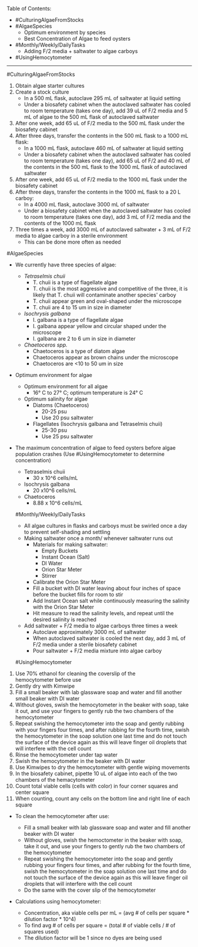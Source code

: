 Table of Contents:
- #CulturingAlgaeFromStocks
- #AlgaeSpecies 
	- Optimum environment by species
	- Best Concentration of Algae to feed oysters 
- #Monthly/Weekly/DailyTasks 
	- Adding F/2 media + saltwater to algae carboys 
- #UsingHemocytometer 

_______________________________________________________________________

#CulturingAlgaeFromStocks 
1. Obtain algae starter cultures 
2. Create a stock culture
	- In a 500 mL flask, autoclave 295 mL of saltwater at liquid setting 
	- Under a biosafety cabinet when the autoclaved saltwater has cooled to room temperature (takes one day), add 39 uL of F/2 media and 5 mL of algae to the 500 mL flask of autoclaved saltwater
3. After one week, add 65 uL of F/2 media to the 500 mL flask under the biosafety cabinet
4. After three days, transfer the contents in the 500 mL flask to a 1000 mL flask:
	- In a 1000 mL flask, autoclave 460 mL of saltwater at liquid setting 
	- Under a biosafety cabinet when the autoclaved saltwater has cooled to room temperature (takes one day), add 65 uL of F/2 and 40 mL of the contents in the 500 mL flask to the 1000 mL flask of autoclaved saltwater
5. After one week, add 65 uL of F/2 media to the 1000 mL flask under the biosafety cabinet
6. After three days, transfer the contents in the 1000 mL flask to a 20 L carboy:
	- In a 4000 mL flask, autoclave 3000 mL of saltwater
	- Under a biosafety cabinet when the autoclaved saltwater has cooled to room temperature (takes one day), add 3 mL of F/2 media and the contents of the 1000 mL flask
7. Three times a week, add 3000 mL of autoclaved saltwater + 3 mL of F/2 media to algae carboy in a sterile environment
	- This can be done more often as needed 

#AlgaeSpecies 
- We currently have three species of algae:
	- *Tetraselmis chuii*
		- T. chuii is a type of flagellate algae 
		- T. chuii is the most aggressive and competitive of the three, it is likely that T. chuii will contaminate another species' carboy
		- T. chuii appear green and oval-shaped under the microscope 
		- T. chuii are 4 to 15 um in size in diameter
	- *Isochrysis galbana*
		- I. galbana is a type of flagellate algae
		- I. galbana appear yellow and circular shaped under the microscope
		- I. galbana are 2 to 6 um in size in diameter
	- *Chaetoceros spp.*
		- Chaetoceros is a type of diatom algae 
		- Chaetoceros appear as brown chains under the microscope 
		- Chaetoceros are <10 to 50 um in size 
- Optimum environment for algae 
	- Optimum environment for all algae
		- 16° C to 27° C; optimum temperature is 24° C
	- Optimum salinity for algae 
		- Diatoms (Chaetoceros)
			- 20-25 psu
			- Use 20 psu saltwater
		- Flagellates (Isochrysis galbana and Tetraselmis chuii)
			- 25-30 psu
			- Use 25 psu saltwater
- The maximum concentration of algae to feed oysters before algae population crashes (Use #UsingHemocytometer  to determine concentration)
	- Tetraselmis chuii
		- 30 x 10^6 cells/mL
	- Isochrysis galbana
		- 20 x10^6 cells/mL
	- Chaetoceros
		- 8.88 x 10^6 cells/mL

	#Monthly/Weekly/DailyTasks 
	-  All algae cultures in flasks and carboys must be swirled once a day to prevent self-shading and settling
	- Making saltwater once a month/ whenever saltwater runs out
		- Materials for making saltwater:
			- Empty Buckets
			- Instant Ocean (Salt)
			- DI Water
			- Orion Star Meter
			- Stirrer
		- Calibrate the Orion Star Meter 
		- Fill a bucket with DI water leaving about four inches of space before the bucket fills for room to stir 
		- Add Instant Ocean salt while continuously measuring the salinity with the Orion Star Meter 
		- Hit measure to read the salinity levels, and repeat until the desired salinity is reached
	- Add saltwater + F/2 media to algae carboys three times a week
		- Autoclave approximately 3000 mL of saltwater 
		- When autoclaved saltwater is cooled the next day, add 3 mL of F/2 media under a sterile biosafety cabinet
		- Pour saltwater + F/2 media mixture into algae carboy

	#UsingHemocytometer 
1. Use 70% ethanol for cleaning the coverslip of the hemocytometer before use
2. Gently dry with Kimwipe 
3. Fill a small beaker with lab glassware soap and water and fill another small beaker with DI water
4. Without gloves, swish the hemocytometer in the beaker with soap, take it out, and use your fingers to gently rub the two chambers of the hemocytometer 
5. Repeat swishing the hemocytometer into the soap and gently rubbing with your fingers four times, and after rubbing for the fourth time, swish the hemocytometer in the soap solution one last time and do not touch the surface of the device again as this will leave finger oil droplets that will interfere with the cell count 
6. Rinse the hemocytometer under tap water
7. Swish the hemocytometer in the beaker with DI water 
8. Use Kimwipes to dry the hemocytometer with gentle wiping movements 
9. In the biosafety cabinet, pipette 10 uL of algae into each of the two chambers of the hemacytometer 
10. Count total viable cells (cells with color) in four corner squares and center square 
11. When counting, count any cells on the bottom line and right line of each square 

- To clean the hemocytometer after use: 
	- Fill a small beaker with lab glassware soap and water and fill another beaker with DI water
	- Without gloves, swish the hemoctometer in the beaker with soap, take it out, and use your fingers to gently rub the two chambers of the hemocytometer
	- Repeat swishing the hemocytometer into the soap and gently rubbing your fingers four times, and after rubbing for the fourth time, swish the hemocytometer in the soap solution one last time and do not touch the surface of the device again as this will leave finger oil droplets that will interfere with the cell count
	- Do the same with the cover slip of the hemocytometer

- Calculations using hemocytometer: 
	- Concentration, aka viable cells per mL = (avg # of cells per square * dilution factor * 10^4)
	- To find avg # of cells per square = (total # of viable cells / # of squares used)
	- The dilution factor will be 1 since no dyes are being used 
		
		


